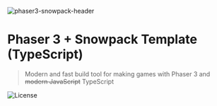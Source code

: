![phaser3-snowpack-header](https://user-images.githubusercontent.com/2236153/92626686-7c693d80-f287-11ea-91a1-d54d64be38e4.png)

# Phaser 3 + Snowpack Template (TypeScript)

> Modern and fast build tool for making games with Phaser 3 and ~~modern JavaScript~~ TypeScript

![License](https://img.shields.io/badge/license-MIT-green)
